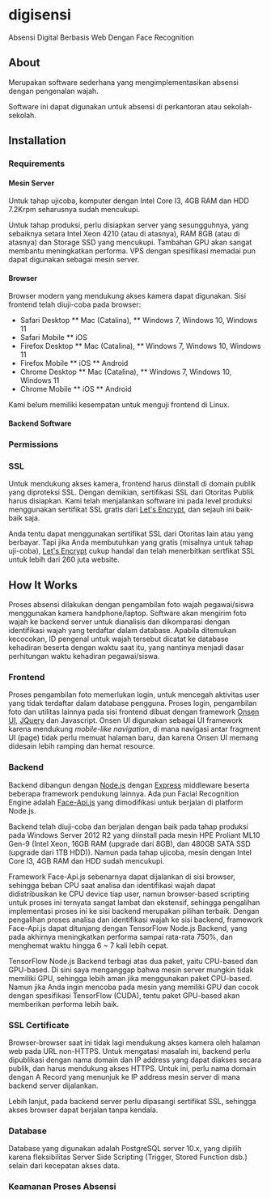 # digisensi
Absensi Digital Berbasis Web Dengan Face Recognition

## About

Merupakan software sederhana yang mengimplementasikan absensi dengan pengenalan wajah.

Software ini dapat digunakan untuk absensi di perkantoran atau sekolah-sekolah.

## Installation

### Requirements

#### Mesin Server

Untuk tahap ujicoba, komputer dengan Intel Core I3, 4GB RAM dan HDD 7.2Krpm seharusnya sudah mencukupi.

Untuk tahap produksi, perlu disiapkan server yang sesungguhnya, yang sebaiknya setara Intel Xeon 4210 (atau di atasnya), RAM 8GB (atau di atasnya) dan Storage SSD yang mencukupi. Tambahan GPU akan sangat membantu meningkatkan performa. VPS dengan spesifikasi memadai pun dapat digunakan sebagai mesin server.



#### Browser

Browser modern yang mendukung akses kamera dapat digunakan. Sisi frontend telah diuji-coba pada browser:
* Safari Desktop
** Mac (Catalina), 
** Windows 7, Windows 10, Windows 11
* Safari Mobile
** iOS
* Firefox Desktop
** Mac (Catalina), 
** Windows 7, Windows 10, Windows 11
* Firefox Mobile
** iOS
** Android
* Chrome Desktop
** Mac (Catalina), 
** Windows 7, Windows 10, Windows 11
* Chrome Mobile
** iOS
** Android

Kami belum memiliki kesempatan untuk menguji frontend di Linux.

#### Backend Software



### Permissions

### SSL

Untuk mendukung akses kamera, frontend harus diinstall di domain publik yang diproteksi SSL. Dengan demikian, sertifikasi SSL dari Otoritas Publik harus disiapkan. Kami telah menjalankan software ini pada level produksi menggunakan sertifikat SSL gratis dari [Let's Encrypt](https://letsencrypt.org/), dan sejauh ini baik-baik saja.

Anda tentu dapat menggunakan sertifikat SSL dari Otoritas lain atau yang berbayar. Tapi jika Anda membutuhkan yang gratis (misalnya untuk tahap uji-coba), [Let's Encrypt](https://letsencrypt.org/) cukup handal dan telah menerbitkan sertfikat SSL untuk lebih dari 260 juta website.

## How It Works

Proses absensi dilakukan dengan pengambilan foto wajah pegawai/siswa menggunakan kamera handphone/laptop. Software akan mengirim foto wajah ke backend server untuk dianalisis dan dikomparasi dengan identifikasi wajah yang terdaftar dalam database. Apabila ditemukan kecocokan, ID pengenal untuk wajah tersebut dicatat ke database kehadiran beserta dengan waktu saat itu, yang nantinya menjadi dasar perhitungan waktu kehadiran pegawai/siswa.

### Frontend

Proses pengambilan foto memerlukan login, untuk mencegah aktivitas user yang tidak terdaftar dalam database pengguna. Proses login, pengambilan foto dan utilitas lainnya pada sisi frontend dibuat dengan framework [Onsen UI](https://onsen.io), [JQuery](https://jquery.com) dan Javascript. Onsen UI digunakan sebagai UI framework karena mendukung *mobile-like navigation*, di mana navigasi antar fragment UI (page) tidak perlu memuat halaman baru, dan karena Onsen UI memang didesain lebih ramping dan hemat resource.

### Backend

Backend dibangun dengan [Node.js](https://nodejs.org) dengan [Express](https://expressjs.com) middleware beserta beberapa framework pendukung lainnya. Ada pun Facial Recognition Engine adalah [Face-Api.js](https://github.com/justadudewhohacks/face-api.js) yang dimodifikasi untuk berjalan di platform Node.js. 

Backend telah diuji-coba dan berjalan dengan baik pada tahap produksi pada Windows Server 2012 R2 yang diinstall pada mesin HPE Proliant ML10 Gen-9 (Intel Xeon, 16GB RAM (upgrade dari 8GB), dan 480GB SATA SSD (upgrade dari 1TB HDD)). Namun pada tahap ujicoba, mesin dengan Intel Core I3, 4GB RAM dan HDD sudah mencukupi.

Framework Face-Api.js sebenarnya dapat dijalankan di sisi browser, sehingga beban CPU saat analisa dan identifikasi wajah dapat didistribusikan ke CPU device tiap user, namun browser-based scripting untuk proses ini ternyata sangat lambat dan ekstensif, sehingga pengalihan implementasi proses ini ke sisi backend merupakan pilihan terbaik. Dengan pengalihan proses analisa dan identifikasi wajah ke sisi backend, framework Face-Api.js dapat ditunjang dengan TensorFlow Node.js Backend, yang pada akhirnya meningkatkan performa sampai rata-rata 750%, dan menghemat waktu hingga 6 ~ 7 kali lebih cepat.

TensorFlow Node.js Backend terbagi atas dua paket, yaitu CPU-based dan GPU-based. Di sini saya menganggap bahwa mesin server mungkin tidak memiliki GPU, sehingga lebih aman jika menggunakan paket CPU-based. Namun jika Anda ingin mencoba pada mesin yang memiliki GPU dan cocok dengan spesifikasi TensorFlow (CUDA), tentu paket GPU-based akan memberikan performa lebih baik.

### SSL Certificate

Browser-browser saat ini tidak lagi mendukung akses kamera oleh halaman web pada URL non-HTTPS. Untuk mengatasi masalah ini, backend perlu dipublikasi dengan nama domain dan IP address yang dapat diakses secara publik, dan harus mendukung akses HTTPS. Untuk ini, perlu nama domain dengan A Record yang menunjuk ke IP address mesin server di mana backend server dijalankan.

Lebih lanjut, pada backend server perlu dipasangi sertifikat SSL, sehingga akses browser dapat berjalan tanpa kendala.

### Database

Database yang digunakan adalah PostgreSQL server 10.x, yang dipilih karena fleksibilitas Server Side Scripting (Trigger, Stored Function dsb.) selain dari kecepatan akses data.

### Keamanan Proses Absensi

